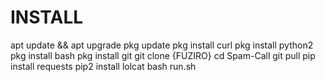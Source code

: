 # INSTALL
apt update && apt upgrade
pkg update
pkg install curl
pkg install python2
pkg install bash
pkg install git
git clone {FUZIRO}
cd Spam-Call
git pull
pip install requests
pip2 install lolcat
bash run.sh
